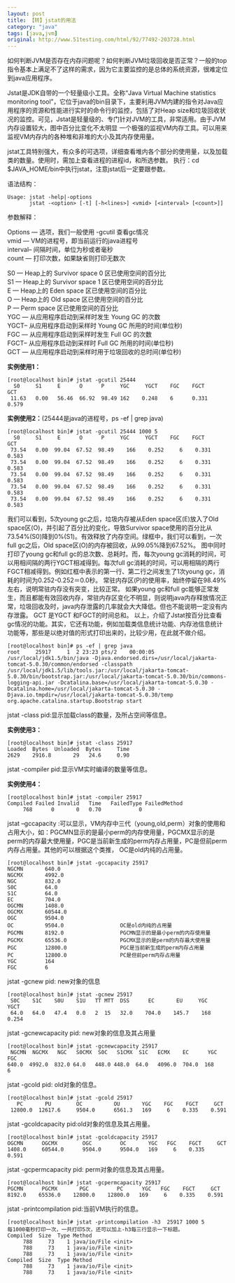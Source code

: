 ```yaml
---
layout: post
title: 【转】jstat的用法
category: "java"
tags: [java,jvm]
original: http://www.51testing.com/html/92/77492-203728.html
---
```

如何判断JVM是否存在内存问题呢？如何判断JVM垃圾回收是否正常？一般的top指令基本上满足不了这样的需求，因为它主要监控的是总体的系统资源，很难定位到java应用程序。

Jstat是JDK自带的一个轻量级小工具。全称“Java Virtual Machine statistics monitoring tool”，它位于java的bin目录下，主要利用JVM内建的指令对Java应用程序的资源和性能进行实时的命令行的监控，包括了对Heap size和垃圾回收状况的监控。可见，Jstat是轻量级的、专门针对JVM的工具，非常适用。由于JVM内存设置较大，图中百分比变化不太明显
一个极强的监视VM内存工具。可以用来监视VM内存内的各种堆和非堆的大小及其内存使用量。

jstat工具特别强大，有众多的可选项，详细查看堆内各个部分的使用量，以及加载类的数量。使用时，需加上查看进程的进程id，和所选参数。
执行：cd $JAVA_HOME/bin中执行jstat，注意jstat后一定要跟参数。

语法结构：

    Usage: jstat -help|-options
           jstat -<option> [-t] [-h<lines>] <vmid> [<interval> [<count>]]

参数解释：

Options — 选项，我们一般使用 -gcutil 查看gc情况  
vmid    — VM的进程号，即当前运行的java进程号  
interval– 间隔时间，单位为秒或者毫秒  
count   — 打印次数，如果缺省则打印无数次  
<!--break--> 
S0  — Heap上的 Survivor space 0 区已使用空间的百分比  
S1  — Heap上的 Survivor space 1 区已使用空间的百分比  
E   — Heap上的 Eden space 区已使用空间的百分比  
O   — Heap上的 Old space 区已使用空间的百分比  
P   — Perm space 区已使用空间的百分比  
YGC — 从应用程序启动到采样时发生 Young GC 的次数  
YGCT– 从应用程序启动到采样时 Young GC 所用的时间(单位秒)  
FGC — 从应用程序启动到采样时发生 Full GC 的次数  
FGCT– 从应用程序启动到采样时 Full GC 所用的时间(单位秒)  
GCT — 从应用程序启动到采样时用于垃圾回收的总时间(单位秒)  

**实例使用1：**

    [root@localhost bin]# jstat -gcutil 25444
      S0     S1     E      O      P     YGC     YGCT    FGC    FGCT     GCT
     11.63   0.00   56.46  66.92  98.49 162    0.248    6      0.331    0.579
 
<!--break-->

**实例使用2：**(25444是java的进程号，ps -ef | grep java)

    [root@localhost bin]# jstat -gcutil 25444 1000 5
      S0     S1     E      O      P     YGC     YGCT    FGC    FGCT     GCT
     73.54   0.00  99.04  67.52  98.49    166    0.252     6    0.331    0.583
     73.54   0.00  99.04  67.52  98.49    166    0.252     6    0.331    0.583
     73.54   0.00  99.04  67.52  98.49    166    0.252     6    0.331    0.583
     73.54   0.00  99.04  67.52  98.49    166    0.252     6    0.331    0.583
     73.54   0.00  99.04  67.52  98.49    166    0.252     6    0.331    0.583

我们可以看到，5次young gc之后，垃圾内存被从Eden space区(E)放入了Old space区(O)，并引起了百分比的变化，导致Survivor space使用的百分比从73.54%(S0)降到0%(S1)。有效释放了内存空间。绿框中，我们可以看到，一次full gc之后，Old space区(O)的内存被回收，从99.05%降到67.52%。
图中同时打印了young gc和full gc的总次数、总耗时。而，每次young gc消耗的时间，可以用相间隔的两行YGCT相减得到。每次full gc消耗的时间，可以用相隔的两行FGCT相减得到。例如红框中表示的第一行、第二行之间发生了1次young gc，消耗的时间为0.252-0.252＝0.0秒。
常驻内存区(P)的使用率，始终停留在98.49%左右，说明常驻内存没有突变，比较正常。
如果young gc和full gc能够正常发生，而且都能有效回收内存，常驻内存区变化不明显，则说明java内存释放情况正常，垃圾回收及时，java内存泄露的几率就会大大降低。但也不能说明一定没有内存泄露。
GCT 是YGCT 和FGCT的时间总和。
以上，介绍了Jstat按百分比查看gc情况的功能。其实，它还有功能，例如加载类信息统计功能、内存池信息统计功能等，那些是以绝对值的形式打印出来的，比较少用，在此就不做介绍。

    [root@localhost bin]# ps -ef | grep java
    root     25917     1  2 23:23 pts/2    00:00:05 /usr/local/jdk1.5/bin/java -Djava.endorsed.dirs=/usr/local/jakarta-tomcat-5.0.30/common/endorsed -classpath /usr/local/jdk1.5/lib/tools.jar:/usr/local/jakarta-tomcat-5.0.30/bin/bootstrap.jar:/usr/local/jakarta-tomcat-5.0.30/bin/commons-logging-api.jar -Dcatalina.base=/usr/local/jakarta-tomcat-5.0.30 -Dcatalina.home=/usr/local/jakarta-tomcat-5.0.30 -Djava.io.tmpdir=/usr/local/jakarta-tomcat-5.0.30/temp org.apache.catalina.startup.Bootstrap start

jstat -class pid:显示加载class的数量，及所占空间等信息。 

**实例使用3：**

    [root@localhost bin]# jstat -class 25917
    Loaded  Bytes  Unloaded  Bytes     Time
    2629    2916.8       29   24.6     0.90
 
jstat -compiler pid:显示VM实时编译的数量等信息。  

**实例使用4：**

    [root@localhost bin]# jstat -compiler 25917
    Compiled Failed Invalid   Time   FailedType FailedMethod
         768      0       0   0.70            0
 
jstat –gccapacity :可以显示，VM内存中三代（young,old,perm）对象的使用和占用大小，如：PGCMN显示的是最小perm的内存使用量，PGCMX显示的是perm的内存最大使用量，PGC是当前新生成的perm内存占用量，PC是但前perm内存占用量。其他的可以根据这个类推， OC是old内纯的占用量。
 
    [root@localhost bin]# jstat -gccapacity 25917
    NGCMN       640.0
    NGCMX       4992.0
    NGC         832.0
    S0C         64.0
    S1C         64.0
    EC          704.0
    OGCMN       1408.0
    OGCMX       60544.0
    OGC         9504.0
    OC          9504.0                  OC是old内纯的占用量
    PGCMN       8192.0                  PGCMN显示的是最小perm的内存使用量
    PGCMX       65536.0                 PGCMX显示的是perm的内存最大使用量
    PGC         12800.0                 PGC是当前新生成的perm内存占用量
    PC          12800.0                 PC是但前perm内存占用量
    YGC         164
    FGC         6
 
jstat -gcnew pid: new对象的信息

    [root@localhost bin]# jstat -gcnew 25917
     S0C    S1C    S0U    S1U   TT MTT  DSS      EC       EU     YGC     YGCT
     64.0   64.0   47.4   0.0   2  15   32.0    704.0    145.7    168    0.254
 
jstat -gcnewcapacity pid: new对象的信息及其占用量

    [root@localhost bin]# jstat -gcnewcapacity 25917
     NGCMN  NGCMX   NGC   S0CMX  S0C   S1CMX  S1C   ECMX    EC      YGC   FGC
    640.0  4992.0  832.0 64.0   448.0 448.0  64.0   4096.0  704.0  168     6
 
jstat -gcold pid: old对象的信息。

    [root@localhost bin]# jstat -gcold 25917
       PC       PU        OC          OU       YGC    FGC    FGCT     GCT
     12800.0  12617.6     9504.0      6561.3   169     6    0.335    0.591
 
jstat -gcoldcapacity pid:old对象的信息及其占用量。

    [root@localhost bin]# jstat -gcoldcapacity 25917
    OGCMN      OGCMX        OGC         OC       YGC   FGC    FGCT     GCT
    1408.0     60544.0      9504.0      9504.0   169     6    0.335    0.591
 
jstat -gcpermcapacity pid: perm对象的信息及其占用量。

    [root@localhost bin]# jstat -gcpermcapacity 25917
    PGCMN      PGCMX       PGC         PC      YGC   FGC    FGCT     GCT
    8192.0    65536.0    12800.0    12800.0   169     6    0.335    0.591
 
jstat -printcompilation pid:当前VM执行的信息。

    [root@localhost bin]# jstat -printcompilation -h3  25917 1000 5
    每1000毫秒打印一次，一共打印5次，还可以加上-h3每三行显示一下标题。
    Compiled  Size  Type Method
         788     73    1 java/io/File <init>
         788     73    1 java/io/File <init>
         788     73    1 java/io/File <init>
    Compiled  Size  Type Method
         788     73    1 java/io/File <init>
         788     73    1 java/io/File <init>